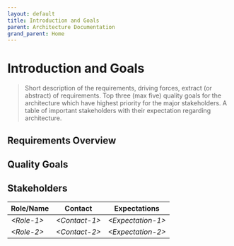 ```yaml
---
layout: default
title: Introduction and Goals
parent: Architecture Documentation
grand_parent: Home
---
```


# Introduction and Goals

> Short description of the requirements, driving forces, extract (or abstract) of requirements. Top three (max five) quality goals for the architecture which have highest priority for the major stakeholders. A table of important stakeholders with their expectation regarding architecture.

## Requirements Overview

## Quality Goals

## Stakeholders

| Role/Name   | Contact        | Expectations       |
|-------------|----------------|--------------------|
| *\<Role-1>* | *\<Contact-1>* | *\<Expectation-1>* |
| *\<Role-2>* | *\<Contact-2>* | *\<Expectation-2>* |
